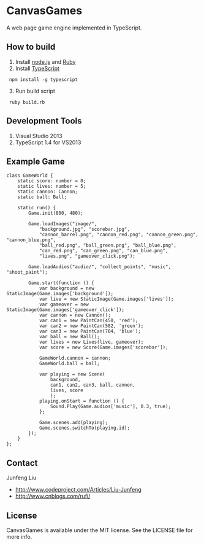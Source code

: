 # CanvasGames

A web page game engine implemented in TypeScript.

## How to build

1. Install [node.js](http://nodejs.org/) and [Ruby](https://www.ruby-lang.org/)
2. Install [TypeScript](http://www.typescriptlang.org/)

  ```
   npm install -g typescript
  ```
3. Run build script
 
  ```
   ruby build.rb
  ```
  
## Development Tools

 1. Visual Studio 2013
 2. TypeScript 1.4 for VS2013

## Example Game

```
class GameWorld {
    static score: number = 0;
    static lives: number = 5;
    static cannon: Cannon;
    static ball: Ball;

    static run() {
        Game.init(800, 480);

        Game.loadImages("image/",
            "background.jpg", "scorebar.jpg",
            "cannon_barrel.png", "cannon_red.png", "cannon_green.png", "cannon_blue.png",
            "ball_red.png", "ball_green.png", "ball_blue.png",
            "can_red.png", "can_green.png", "can_blue.png",
            "lives.png", "gameover_click.png");

        Game.loadAudios("audio/", "collect_points", "music", "shoot_paint");

        Game.start(function () {
            var background = new StaticImage(Game.images['background']);
            var live = new StaticImage(Game.images['lives']);
            var gameover = new StaticImage(Game.images['gameover_click']);
            var cannon = new Cannon();
            var can1 = new PaintCan(450, 'red');
            var can2 = new PaintCan(582, 'green');
            var can3 = new PaintCan(704, 'blue');
            var ball = new Ball();
            var lives = new Lives(live, gameover);
            var score = new Score(Game.images['scorebar']);

            GameWorld.cannon = cannon;
            GameWorld.ball = ball;

            var playing = new Scene(
                background,
                can1, can2, can3, ball, cannon,
                lives, score
                );
            playing.onStart = function () {
                Sound.Play(Game.audios['music'], 0.3, true);
            };

            Game.scenes.add(playing);
            Game.scenes.switchTo(playing.id);
        });
    }
};
```
## Contact

Junfeng Liu

- http://www.codeproject.com/Articles/Liu-Junfeng
- http://www.cnblogs.com/rufi/

## License

CanvasGames is available under the MIT license. See the LICENSE file for more info. 
